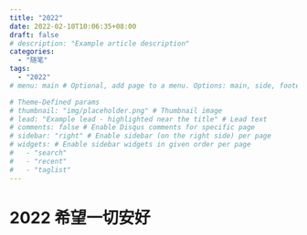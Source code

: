```yaml
---
title: "2022"
date: 2022-02-10T10:06:35+08:00
draft: false
# description: "Example article description"
categories:
  - "随笔"
tags:
  - "2022"
# menu: main # Optional, add page to a menu. Options: main, side, footer

# Theme-Defined params
# thumbnail: "img/placeholder.png" # Thumbnail image
# lead: "Example lead - highlighted near the title" # Lead text
# comments: false # Enable Disqus comments for specific page
# sidebar: "right" # Enable sidebar (on the right side) per page
# widgets: # Enable sidebar widgets in given order per page
#   - "search"
#   - "recent"
#   - "taglist"
---
```


# 2022 希望一切安好


